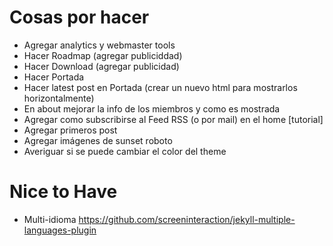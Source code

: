 # Cosas por hacer

* Agregar analytics y webmaster tools
* Hacer Roadmap (agregar publiciddad)
* Hacer Download (agregar publicidad)
* Hacer Portada
* Hacer latest post en Portada (crear un nuevo html para mostrarlos horizontalmente)
* En about mejorar la info de los miembros y como es mostrada
* Agregar como subscribirse al Feed RSS (o por mail) en el home [tutorial]
* Agregar primeros post
* Agregar imágenes de sunset roboto
* Averiguar si se puede cambiar el color del theme

# Nice to Have

* Multi-idioma https://github.com/screeninteraction/jekyll-multiple-languages-plugin
